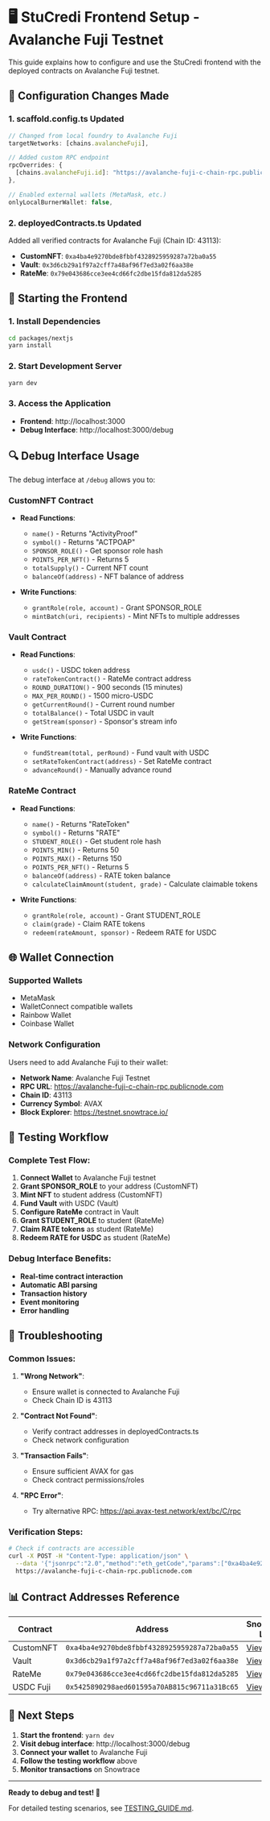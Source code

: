 # 🖥️ StuCredi Frontend Setup - Avalanche Fuji Testnet

This guide explains how to configure and use the StuCredi frontend with the deployed contracts on Avalanche Fuji testnet.

## 🔧 Configuration Changes Made

### 1. **scaffold.config.ts Updated**

```typescript
// Changed from local foundry to Avalanche Fuji
targetNetworks: [chains.avalancheFuji],

// Added custom RPC endpoint
rpcOverrides: {
  [chains.avalancheFuji.id]: "https://avalanche-fuji-c-chain-rpc.publicnode.com",
},

// Enabled external wallets (MetaMask, etc.)
onlyLocalBurnerWallet: false,
```

### 2. **deployedContracts.ts Updated**

Added all verified contracts for Avalanche Fuji (Chain ID: 43113):

- **CustomNFT**: `0xa4ba4e9270bde8fbbf4328925959287a72ba0a55`
- **Vault**: `0x3d6cb29a1f97a2cff7a48af96f7ed3a02f6aa38e`
- **RateMe**: `0x79e043686cce3ee4cd66fc2dbe15fda812da5285`

## 🚀 Starting the Frontend

### 1. **Install Dependencies**
```bash
cd packages/nextjs
yarn install
```

### 2. **Start Development Server**
```bash
yarn dev
```

### 3. **Access the Application**
- **Frontend**: http://localhost:3000
- **Debug Interface**: http://localhost:3000/debug

## 🔍 Debug Interface Usage

The debug interface at `/debug` allows you to:

### **CustomNFT Contract**
- **Read Functions**:
  - `name()` - Returns "ActivityProof"
  - `symbol()` - Returns "ACTPOAP"
  - `SPONSOR_ROLE()` - Get sponsor role hash
  - `POINTS_PER_NFT()` - Returns 5
  - `totalSupply()` - Current NFT count
  - `balanceOf(address)` - NFT balance of address

- **Write Functions**:
  - `grantRole(role, account)` - Grant SPONSOR_ROLE
  - `mintBatch(uri, recipients)` - Mint NFTs to multiple addresses

### **Vault Contract**
- **Read Functions**:
  - `usdc()` - USDC token address
  - `rateTokenContract()` - RateMe contract address
  - `ROUND_DURATION()` - 900 seconds (15 minutes)
  - `MAX_PER_ROUND()` - 1500 micro-USDC
  - `getCurrentRound()` - Current round number
  - `totalBalance()` - Total USDC in vault
  - `getStream(sponsor)` - Sponsor's stream info

- **Write Functions**:
  - `fundStream(total, perRound)` - Fund vault with USDC
  - `setRateTokenContract(address)` - Set RateMe contract
  - `advanceRound()` - Manually advance round

### **RateMe Contract**
- **Read Functions**:
  - `name()` - Returns "RateToken"
  - `symbol()` - Returns "RATE"
  - `STUDENT_ROLE()` - Get student role hash
  - `POINTS_MIN()` - Returns 50
  - `POINTS_MAX()` - Returns 150
  - `POINTS_PER_NFT()` - Returns 5
  - `balanceOf(address)` - RATE token balance
  - `calculateClaimAmount(student, grade)` - Calculate claimable tokens

- **Write Functions**:
  - `grantRole(role, account)` - Grant STUDENT_ROLE
  - `claim(grade)` - Claim RATE tokens
  - `redeem(rateAmount, sponsor)` - Redeem RATE for USDC

## 🌐 Wallet Connection

### **Supported Wallets**
- MetaMask
- WalletConnect compatible wallets
- Rainbow Wallet
- Coinbase Wallet

### **Network Configuration**
Users need to add Avalanche Fuji to their wallet:

- **Network Name**: Avalanche Fuji Testnet
- **RPC URL**: https://avalanche-fuji-c-chain-rpc.publicnode.com
- **Chain ID**: 43113
- **Currency Symbol**: AVAX
- **Block Explorer**: https://testnet.snowtrace.io/

## 🧪 Testing Workflow

### **Complete Test Flow**:

1. **Connect Wallet** to Avalanche Fuji testnet
2. **Grant SPONSOR_ROLE** to your address (CustomNFT)
3. **Mint NFT** to student address (CustomNFT)
4. **Fund Vault** with USDC (Vault)
5. **Configure RateMe** contract in Vault
6. **Grant STUDENT_ROLE** to student (RateMe)
7. **Claim RATE tokens** as student (RateMe)
8. **Redeem RATE for USDC** as student (RateMe)

### **Debug Interface Benefits**:
- **Real-time contract interaction**
- **Automatic ABI parsing**
- **Transaction history**
- **Event monitoring**
- **Error handling**

## 🔧 Troubleshooting

### **Common Issues**:

1. **"Wrong Network"**:
   - Ensure wallet is connected to Avalanche Fuji
   - Check Chain ID is 43113

2. **"Contract Not Found"**:
   - Verify contract addresses in deployedContracts.ts
   - Check network configuration

3. **"Transaction Fails"**:
   - Ensure sufficient AVAX for gas
   - Check contract permissions/roles

4. **"RPC Error"**:
   - Try alternative RPC: https://api.avax-test.network/ext/bc/C/rpc

### **Verification Steps**:
```bash
# Check if contracts are accessible
curl -X POST -H "Content-Type: application/json" \
  --data '{"jsonrpc":"2.0","method":"eth_getCode","params":["0xa4ba4e9270bde8fbbf4328925959287a72ba0a55","latest"],"id":1}' \
  https://avalanche-fuji-c-chain-rpc.publicnode.com
```

## 📊 Contract Addresses Reference

| Contract | Address | Snowtrace Link |
|----------|---------|----------------|
| CustomNFT | `0xa4ba4e9270bde8fbbf4328925959287a72ba0a55` | [View](https://testnet.snowtrace.io/address/0xa4ba4e9270bde8fbbf4328925959287a72ba0a55) |
| Vault | `0x3d6cb29a1f97a2cff7a48af96f7ed3a02f6aa38e` | [View](https://testnet.snowtrace.io/address/0x3d6cb29a1f97a2cff7a48af96f7ed3a02f6aa38e) |
| RateMe | `0x79e043686cce3ee4cd66fc2dbe15fda812da5285` | [View](https://testnet.snowtrace.io/address/0x79e043686cce3ee4cd66fc2dbe15fda812da5285) |
| USDC Fuji | `0x5425890298aed601595a70AB815c96711a31Bc65` | [View](https://testnet.snowtrace.io/address/0x5425890298aed601595a70AB815c96711a31Bc65) |

## 🎯 Next Steps

1. **Start the frontend**: `yarn dev`
2. **Visit debug interface**: http://localhost:3000/debug
3. **Connect your wallet** to Avalanche Fuji
4. **Follow the testing workflow** above
5. **Monitor transactions** on Snowtrace

---

**Ready to debug and test! 🚀**

For detailed testing scenarios, see [TESTING_GUIDE.md](TESTING_GUIDE.md). 